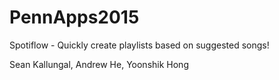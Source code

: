 # PennApps2015
Spotiflow - Quickly create playlists based on suggested songs!

Sean Kallungal, Andrew He, Yoonshik Hong
